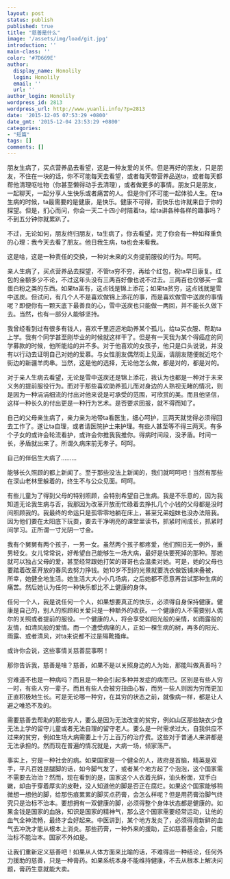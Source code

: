 ```yaml
---
layout: post
status: publish
published: true
title: "慈善是什么"
image: '/assets/img/load/git.jpg'
introduction: ''
main-class: ''
color: '#7D669E'
author:
  display_name: Honolily
  login: Honolily
  email: ''
  url: ''
author_login: Honolily
wordpress_id: 2813
wordpress_url: http://www.yuanli.info/?p=2813
date: '2015-12-05 07:53:29 +0800'
date_gmt: '2015-12-04 23:53:29 +0800'
categories:
- "短篇"
tags: []
comments: []
---
```

<p>朋友生病了，买点营养品去看望，这是一种友爱的关怀。但是再好的朋友，只是朋友，不住在一块的话，你不可能每天去看望，或者每天带营养品送ta，或者每天都帮他清理呕吐物（你甚至懒得动手去清理），或者做更多的事情。朋友只是朋友，一起聊天，一起分享人生快乐或者痛苦的人。但是你们不可能一起体验人生。在ta生病的时候，ta最需要的是健康，是快乐。健康不可得，而快乐也许就来自于你的探望。但是，扪心而问，你会一天二十四小时陪着ta，给ta讲各种各样的趣事吗？不到五分钟你就累趴了。</p>
<p>不过，无论如何，朋友终归朋友，ta生病了，你去看望，完了你会有一种如释重负的心理：我今天去看了朋友。他日我生病，ta也会来看我。</p>
<p>这是啥，这是一种责任的交换，一种对未来的义务提前服役的行为。呵呵。</p>
<p>亲人生病了，买点营养品去探望，不管ta穷不穷，再给个红包，祝ta早日康复。红包的金额多少不论，不过这年头没有三两百好像也说不过去。三两百也仅够买一盒蛋白粉之类的东西。如果ta富有，这点钱是锦上添花；如果ta贫穷，这点钱就是雪中送炭。但试问，有几个人不是喜欢做锦上添花的事，而是喜欢做雪中送炭的事情呢？即便你有一颗天底下最善良的心，雪中送炭也只能做一两回，并不能长久做下去。当然，也有一部分人能够坚持。</p>
<p>我曾经看到过有很多有钱人，喜欢千里迢迢地助养某个孤儿，给ta买衣服、帮助ta上学。我有个同学甚至刚毕业的时候就这样干了。但是有一天我为某个得癌症的同学募款的时候，他所能给的并不多。对于他喜欢的女孩子，他只是口头说说，并没有以行动去证明自己对她的爱慕。与女性朋友偶然街上见面，请朋友随便就近吃个街边的新疆羊肉串。当然，这是他的选择，无论他怎么做，都是对的，都是对的。</p>
<p>对于亲人生病去看望，无论是雪中送炭还是锦上添花，我认为也都是一种对于未来义务的提前服役行为。而对于那些喜欢助养孤儿而对身边的人熟视无睹的情况，则是因为一种涓涓细流的付出对他来说是可承受的范围，可欣赏的美。而且他坚信，这样一种长久的付出更是一种行为艺术。是否要求回报，就不得而知了。</p>
<p>自己的父母亲生病了，亲力亲为地带ta看医生，细心呵护，三两天就觉得必须得回去工作了。遂让ta自理，或者请医院护士来护理。有些人甚至等不得三两天。有多个子女的或许会轮流看护，或许会你推我我推你。得病时间段，没矛盾。时间一长，矛盾就出来了。所谓久病床前无孝子。呵呵。</p>
<p>自己的伴侣生大病了.........</p>
<p>能够长久照顾的都上新闻了。至于那些没法上新闻的，我们就呵呵吧！当然有那些在深山老林里躲着的，终生不与公众见面。呵呵。</p>
<p>有些儿童为了得到父母的特别照顾，会特别希望自己生病。我是不乐意的，因为我知道无论我生病与否，我那因为改革开放而忙碌着去挣扎几个小钱的父母都是没时间照顾我的。我最终的命运只是孤零零地躺在床上，甚至兄弟姐妹也没办法陪我。因为他们要在太阳底下玩耍，要去干净明亮的课堂里读书，抓紧时间成长，抓紧时间学习。正所谓一寸光阴一寸金。</p>
<p>我有个舅舅有两个孩子，一男一女。虽然两个孩子都疼爱，他们照旧无一例外，重男轻女。女儿常常说，好希望自己能够生一场大病，最好是快要死掉的那种。那她就可以独占父母的爱，甚至经常跟她打架的哥哥也会温柔对她。可是，她的父母也要踏着改革开放的春风去努力挣钱。她10岁不到的光景就要洗衣做饭铺床叠被，所幸，她健全地生活。她生活大大小小几场病，之后她都不愿意再尝试那种生病的痛苦。然后她认为任何一种快乐都比不上健康的身体。</p>
<p>任何一个人，我是说任何一个人，如果想要真正的快乐，必须得自身保持健康。健康是自己的，别人的照顾和关爱只是一种额外的收获。一个健康的人不需要别人偶尔的关照或者提前的服役。一个健康的人，将会享受如阳光般的亲情，如雨露般的友情，如清风般的爱情。而一个遭受病痛的人，正如一棵生病的树，再多的阳光、雨露、或者清风，对ta来说都不过是隔靴搔痒。</p>
<p>或许你会说，这些事情关慈善屁事啊！</p>
<p>那你告诉我，慈善是啥？慈善，如果不是以关照身边的人为始，那能叫做真善吗？</p>
<p>穷难道不也是一种病吗？而且是一种会引起多种并发症的病而已。区别是有些人穷一时，有些人穷一辈子。而且有些人会被穷扭曲心智，而另一些人则因为穷而更加正直积极地生长。可是无论哪一种穷，在其穷的状态之前，就像病一样，都是让人避之唯恐不及的。</p>
<p>需要慈善去帮助的那些穷人，要么是因为无法改变的贫穷，例如山区那些缺衣少食无法上学的留守儿童或者无法自理的留守老人。要么是一时需求过大，自我供应不过来的贫穷，例如生场大病需要上十万上百万的治疗费。这些对于普通人来讲都是无法承担的。然而现在普遍的情况就是，大病一场，倾家荡产。</p>
<p>事实上，穷是一种社会的病。如果国家是一个健全的人，政府是首脑，精英是双手，平凡百姓是腿脚的话，如今脚气发了，或者某个地方起了个泡泡，这个国家需不需要去治治？然而，现在看到的是，国家这个人衣着光鲜，油头粉面，双手白嫩，却由于穿着厚实的皮鞋，没人知道他的脚是否正在腐烂。如果这个国家能够稍微想一想他的脚，给那伤痕累累的脚买点药膏，会怎么样呢？但是用药膏治脚气终究只是治标不治本。要想拥有一双健康的脚，必须得整个身体状态都是健康的。如果金钱是国家的血脉，知识是国家的精神气，那么这个国家需要经常运动，让他的血气全神流畅，最终才会好起来。中医讲到，某个地方发炎了，必须得用新鲜的血气去冲洗才能从根本上消炎。那些药膏，一种外来的援助，正如慈善基金会，只能治标不能治本。国家不外如是。</p>
<p>让我们重新定义慈善吧！如果从人体方面来比喻的话，不难得出一种结论，任何外力援助的慈善，只是一种膏药。如果系统本身不能维持健康，不去从根本上解决问题，膏药生意就能大卖。</p>
<p>&nbsp;</p>
